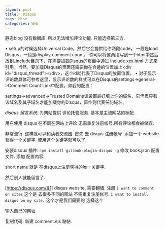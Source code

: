 ```yaml
---
layout: post
title:  Disqus
tags: Misc
categories: Web
---
```




静态blog 没有数据库. 所以无法增加评论功能.
只能选择第三方.


• setup的时候选择Universal Code，然后它会提供给你两段code，
一段是load Disqus，一段是display comment count，
你可以将这两段写到一个html中然后放到\_include目录下，在需要加载Disqus的页面中通过  include xxx.html 方式来引用，当然，要加载Disqus的页面还需要你在合适的位置加上\<div id="disqus\_thread"\>\</div\>，这个id就代表了Disqus的放置位置。
• 对于显示评论数具体可参考这里，显示评论数的样式可以在Disqus的settings-\>general-\>Comment Count Link中配置，如我的配置：

settings-\>advanced-\>Trusted Domains该设置最好填上你的域名，它代表只有该域名及其子域名才能加载你的Disqus，置空则代表任何域名。




*disqus  留言系统.*
为网站提供 评论托管服务.
基本是主流网站的标配.

用户使用 disqus 在不同在网站上评论  无需重复注册帐号.所有评论都会被储存.




非常流行. 这样就可以和读者交流国.
首先 去 disqus.注册帐号. 添加一个 website. 获得一个关键字. 使用这个关键字就可以了.

安装disqus 插件:
`npm install gitbook-plugin-disqus -g`
修改 book.json 配置文件.
添加 配置内容:





short name 就是 在disqus上注册获得的唯一关键字.

然后别人就能留言了.



[https://disqus.com/][1] disqus website.
需要翻墙. 注册 
`i want to comment on sites`
这个是 去很多不同的网站 不需重复注册帐号.
`i want to install disqus on my site.`
这个才是我们需要的  选择这个

输入自己的网址

复制代码.
新建 comment.ejs  粘帖.








[1]:	https://disqus.com/